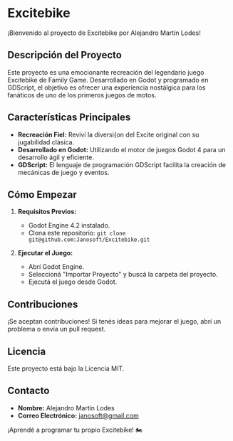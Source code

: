 # Excitebike

¡Bienvenido al proyecto de Excitebike por Alejandro Martín Lodes!

## Descripción del Proyecto
Este proyecto es una emocionante recreación del legendario juego Excitebike de Family Game. Desarrollado en Godot y programado en GDScript, el objetivo es ofrecer una experiencia nostálgica para los fanáticos de uno de los primeros juegos de motos.

## Características Principales
- **Recreación Fiel:** Reviví la diversi{on del Excite original con su jugabilidad clásica.
- **Desarrollado en Godot:** Utilizando el motor de juegos Godot 4 para un desarrollo ágil y eficiente.
- **GDScript:** El lenguaje de programación GDScript facilita la creación de mecánicas de juego y eventos.

## Cómo Empezar
1. **Requisitos Previos:**
   - Godot Engine 4.2 instalado.
   - Clona este repositorio: `git clone git@github.com:Janosoft/Excitebike.git`

2. **Ejecutar el Juego:**
   - Abrí Godot Engine.
   - Seleccioná "Importar Proyecto" y buscá la carpeta del proyecto.
   - Ejecutá el juego desde Godot.

## Contribuciones
¡Se aceptan contribuciones! Si tenés ideas para mejorar el juego, abrí un problema o envía un pull request.

## Licencia
Este proyecto está bajo la Licencia MIT.

## Contacto
- **Nombre:** Alejandro Martín Lodes
- **Correo Electrónico:** janosoft@gmail.com

¡Aprendé a programar tu propio Excitebike! 🏍️
